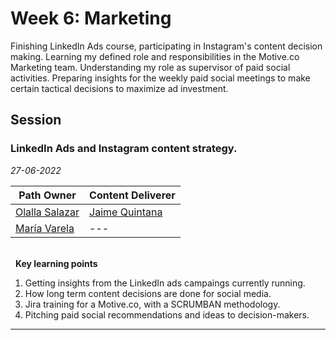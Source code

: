 # Week 6: Marketing
Finishing LinkedIn Ads course, participating in Instagram's content decision making. Learning my defined role and responsibilities in the Motive.co Marketing team. Understanding my role as supervisor of paid social activities. Preparing insights for the weekly paid social meetings to make certain tactical decisions to maximize ad investment.

## Session
### LinkedIn Ads and Instagram content strategy. 

*27-06-2022*

<!-- (Do not change the line below!!!) -->
| **Path Owner** | **Content Deliverer** |
| --- | --- |
| [Olalla Salazar](https://es.linkedin.com/in/olallasalazar) | [Jaime Quintana](https://www.linkedin.com/in/jaimequintana/) |
| [María Varela](https://es.linkedin.com/in/varelamaria/en?trk=people-guest_people_search-card) | --- | 


\
&nbsp; <!-- (Do not change this and above line PLEASE!!!) -->
**Key learning points** <!-- (Do not change this line!!!) -->
1. Getting insights from the LinkedIn ads campaings currently running.
2. How long term content decisions are done for social media.
3. Jira training for a Motive.co, with a SCRUMBAN methodology.
4. Pitching paid social recommendations and ideas to decision-makers. 

****

